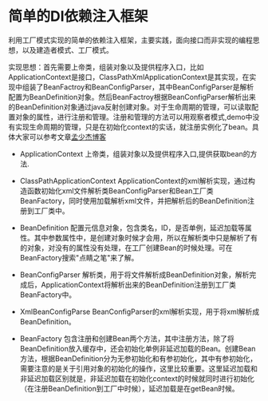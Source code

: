 # 简单的DI依赖注入框架

利用工厂模式实现的简单的依赖注入框架，主要实践，面向接口而非实现的编程思想，以及建造者模式、工厂模式。

实现思想：首先需要上帝类，组装对象以及提供程序入口，比如ApplicationContext是接口，ClassPathXmlApplicationContext是其实现，在实现中组装了BeanFactroy和BeanConfigParser，其中BeanConfigParser是解析配置为BeanDefinition对象。然后BeanFactroy根据BeanConfigParser解析出来的BeanDefinition对象通过java反射创建对象。对于生命周期的管理，可以读取配置对象的属性，进行注册和管理。注册和管理的方法可以用观察者模式,demo中没有实现生命周期的管理，只是在初始化context的实话，就注册实例化了bean。具体大家可以参考文章[孟少杰博客](https://www.bb.bj.cn/article/56)

- ApplicationContext
上帝类，组装对象以及提供程序入口,提供获取bean的方法.

- ClassPathApplicationContext
ApplicationContext的xml解析实现，通过构造函数初始化xml文件解析类BeanConfigParser和Bean工厂类BeanFactory，同时使用加载解析xml文件，并把解析后的BeanDefinition注册到工厂类中。

- BeanDefinition
配置元信息对象，包含类名，ID，是否单例，延迟加载等属性。其中参数属性中，是创建对象时候才会用，所以在解析类中只是解析了有的对象，对没有的属性没有处理，在工厂创建Bean的时候处理。可在BeanFactory搜索"点睛之笔"来了解。

- BeanConfigParser
解析类，用于将文件解析成BeanDefinition对象，解析完成后，ApplicationContext将解析出来的BeanDefinition注册到工厂类BeanFactory中。

- XmlBeanConfigParse
BeanConfigParser的xml解析实现，用于将xml解析成BeanDefinition。

- BeanFactory
包含注册和创建Bean两个方法，其中注册方法，除了将BeanDefinition放入缓存中，还会初始化单例非延迟加载的Bean。创建Bean方法，根据BeanDefinition分为无参初始化和有参初始化，其中有参初始化，需要注意的是关于引用对象的初始化的操作，这里比较重要。这里延迟加载和非延迟加载区别就是，非延迟加载在初始化context的时候就同时进行初始化（在注册BeanDefinition到工厂中时候），延迟加载是在getBean时候。
